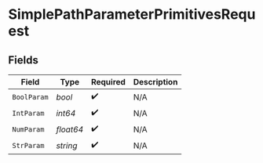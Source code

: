 # SimplePathParameterPrimitivesRequest


## Fields

| Field              | Type               | Required           | Description        |
| ------------------ | ------------------ | ------------------ | ------------------ |
| `BoolParam`        | *bool*             | :heavy_check_mark: | N/A                |
| `IntParam`         | *int64*            | :heavy_check_mark: | N/A                |
| `NumParam`         | *float64*          | :heavy_check_mark: | N/A                |
| `StrParam`         | *string*           | :heavy_check_mark: | N/A                |